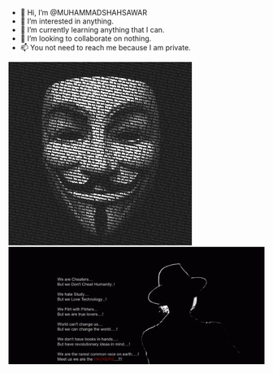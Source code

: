 - 👋 Hi, I’m @MUHAMMADSHAHSAWAR
- 👀 I’m interested in anything.
- 🌱 I’m currently learning anything that I can.
- 💞️ I’m looking to collaborate on nothing.
- 📫 You not need to reach me because I am private.

![](https://github.com/MUHAMMADSHAHSAWAR/MUHAMMADSHAHSAWAR/blob/main/wp570925rt7.jpg)![](https://github.com/MUHAMMADSHAHSAWAR/MUHAMMADSHAHSAWAR/blob/main/WhatsApp%20Image%202023-01-17%20at%2017.44.08.jpg)

<!---
MUHAMMADSHAHSAWAR/MUHAMMADSHAHSAWAR is a ✨ special ✨ repository because its `README.md` (this file) appears on your GitHub profile.
You can click the Preview link to take a look at your changes.
--->
